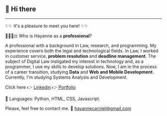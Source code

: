 ## 🖖 Hi there
-----------------------------------------------------------------------------




✨✨ It's a pleasure to meet you here!  ✨✨




👩🏻‍💻⚖️ Who is Hayanne as a **professional**?


A professional with a background in Law, research, and programming. My experience covers both the legal and technological fields. In Law, I worked in customer service, **problem resolution** and **deadline management**. The subject of Digital Law instigated my interest in technology and, as a programmer, I use my skills to develop solutions. Now, I am in the process of a career transition, studying **Data** and **Web and Mobile Development**. Currently, I'm studying Systems Analysis and Development.

Click here 👉 [Linkedin](https://www.linkedin.com/in/hayanne-rodrigues-carniello-cavalcante)
           👉 [Portfolio](https://www.datascienceportfol.io/hayannnecarniello)



🦄 Languages: Python, HTML, CSS, Javascript.



Please, feel free to contact me.
💌 hayannecarniel@gmail.com

